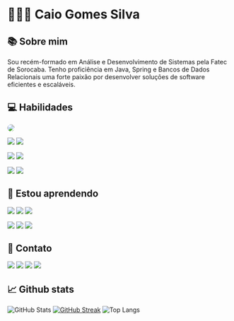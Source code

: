 # 👨🏾‍💻 Caio Gomes Silva

## 📚 Sobre mim

Sou recém-formado em Análise e Desenvolvimento de Sistemas pela Fatec de Sorocaba. Tenho proficiência em Java, Spring e Bancos de Dados Relacionais uma forte paixão por desenvolver soluções de software eficientes e escaláveis.

## 💻 Habilidades

[<img src="https://img.shields.io/badge/PL%2FSQL-FFFFFF?style=for-the-badge&logo=oracle&logoColor=FF0000&labelColor=FFFFFF&color=FF0000"
 style="border-radius: 10px; transition-duration: .28s; transition-property: box-shadow, transform, opacity; transition-timing-function: cubic-bezier(.4,0,.2,1); opacity: 1;"
 onmouseover="this.style.opacity='0.7';"
 onmouseout="this.style.opacity='1';" class="badges">](https://docs.oracle.com/database/121/LNPLS/toc.htm)

[<img src="https://img.shields.io/badge/GIT-E44C30?style=for-the-badge&logo=git&logoColor=white" class="badges">](https://git-scm.com/docs/git/pt_BR)
[<img src="https://img.shields.io/badge/GitHub-100000?style=for-the-badge&logo=github&logoColor=white)" class="badges">](https://docs.github.com/pt)

[<img src="https://img.shields.io/badge/java-%23ED8B00.svg?style=for-the-badge&logo=openjdk&logoColor=white" class="badges">](https://docs.oracle.com/en/java/)
[<img src="https://img.shields.io/badge/spring-%236DB33F.svg?style=for-the-badge&logo=spring&logoColor=white" class="badges">](https://docs.spring.io/spring-boot/docs/current/reference/htmlsingle/)

[<img src="https://img.shields.io/badge/Microsoft_Excel-217346?logo=microsoft-excel&logoColor=white&style=for-the-badge" class="badges">](https://support.microsoft.com/pt-br/excel)
[<img src="https://img.shields.io/badge/python-3670A0?style=for-the-badge&logo=python&logoColor=ffdd54" class="badges">](https://docs.python.org/pt-br/3/tutorial/)


## 📖 Estou aprendendo

[<img src="https://img.shields.io/badge/HTML5-E34F26?style=for-the-badge&logo=html5&logoColor=white" class="badges">](https://developer.mozilla.org/pt-BR/docs/Web/HTML/Element)
[<img src="https://img.shields.io/badge/CSS3-1572B6?style=for-the-badge&logo=css3&logoColor=white" class="badges">](https://developer.mozilla.org/pt-BR/docs/Web/CSS)
[<img src="https://img.shields.io/badge/Markdown-000?style=for-the-badge&logo=markdown" class="badges">](https://github.com/digitalinnovationone/dio-lab-open-source/blob/main/utils/markdown/sintaxes_marcacao.md)

[<img src="https://img.shields.io/badge/vuejs-%2335495e.svg?style=for-the-badge&logo=vuedotjs&logoColor=%234FC08D" class="badges">]()
[<img src="https://img.shields.io/badge/JavaScript-F7DF1E?style=for-the-badge&logo=javascript&logoColor=black" class="badges">]()
[<img src="https://img.shields.io/badge/node.js-6DA55F?style=for-the-badge&logo=node.js&logoColor=white" class="badges">]()



## 🔗 Contato

[<img src="https://img.shields.io/badge/GitHub-100000?style=for-the-badge&logo=github&logoColor=white" class="badges">](https://github.com/CaioSilva584)
[<img src="https://img.shields.io/badge/-Meu%20Perfil%20na%20DIO-30A3DC?style=for-the-badge" class="badges">](https://www.dio.me/users/caiog_silva2001)
[<img src="https://img.shields.io/badge/LinkedIn-0077B5?style=for-the-badge&logo=linkedin&logoColor=white" class="badges">](https://www.linkedin.com/in/caio-gomes-silva-9781a5214/)
[<img src="https://img.shields.io/badge/WhatsApp-25D366?style=for-the-badge&logo=whatsapp&logoColor=white" class="badges">](https://wa.me/5515991005385)

## 📈 Github stats

![GitHub Stats](https://github-readme-stats.vercel.app/api?username=CaioSilva584&theme=transparent&bg_color=000&border_color=30A3DC&show_icons=true&icon_color=30A3DC&title_color=E94D5F&text_color=FFF)
[![GitHub Streak](https://streak-stats.demolab.com/?user=CaioSilva584&theme=bear&background=000&border=30A3DC&dates=FFF)](https://git.io/streak-stats)
![Top Langs](https://github-readme-stats-git-masterrstaa-rickstaa.vercel.app/api/top-langs/?username=CaioSilva584&layout=compact&bg_color=000&border_color=30A3DC&title_color=E94D5F&text_color=FFF)


